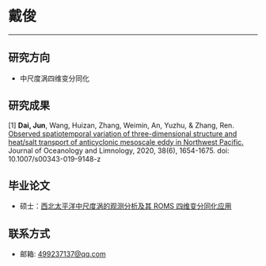 # 戴俊
---
## 研究方向
* 中尺度涡四维变分同化

## 研究成果
[1] **Dai, Jun**, Wang, Huizan, Zhang, Weimin, An, Yuzhu, & Zhang, Ren. [Observed spatiotemporal variation of three-dimensional structure and heat/salt transport of anticyclonic mesoscale eddy in Northwest Pacific.](../assets/papers/Dai-2020-Observed-spatiotemporal-variation-of.pdf) Journal of Oceanology and Limnology, 2020, 38(6), 1654-1675. doi: 10.1007/s00343-019-9148-z

## 毕业论文
* 硕士：[西北太平洋中尺度涡的观测分析及其 ROMS 四维变分同化应用](/assets/dissertations/戴俊-西北太平洋中尺度涡的观测分析及其ROMS四维变分同化应用.pdf)

## 联系方式
* 邮箱: 499237137@qq.com
